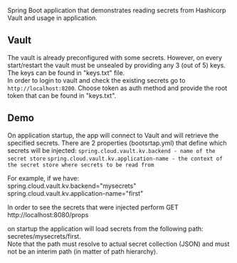 Spring Boot application that demonstrates reading secrets from Hashicorp Vault and usage in application.

## Vault
The vault is already preconfigured with some secrets. However, on every start/restart the vault must be unsealed by providing any 3 (out of 5) keys. The keys can be found in "keys.txt" file.  
In order to login to vault and check the existing secrets go to `http://localhost:8200`. Choose token as auth method and provide the root token that can be found in "keys.txt".

## Demo
On application startup, the app will connect to Vault and will retrieve the specified secrets. There are 2 properties (bootsrtap.yml) that define which secrets will be injected:
`spring.cloud.vault.kv.backend - name of the secret store`
`spring.cloud.vault.kv.application-name - the context of the secret store where secrets to be read from`

For example, if we have:  
spring.cloud.vault.kv.backend="mysecrets"  
spring.cloud.vault.kv.application-name="first" 

In order to see the secrets that were injected perform GET http://localhost:8080/props

on startup the application will load secrets from the following path: secretes/mysecrets/first.  
Note that the path must resolve to actual secret collection (JSON) and must not be an interim path (in matter of path hierarchy).



 